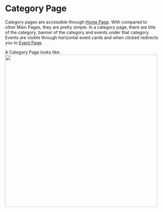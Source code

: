 # Category Page
Category pages are accessible through [Home Page](/Pages/Main;with&#32;Pages/home.md). With compared to other Main Pages, they are pretty simple. In a category page, there are title of the category, banner of the category and events under that category. Events are visible through horizontal event cards and when clicked redirects you to [Event Page](/Pages/Main;with32&#;Pages/event.md).

A Category Page looks like:
<img src="https://raw.githubusercontent.com/sadigulbey/tickript.github.io/main/static/pages/category.png" style="height:500px;"></img>